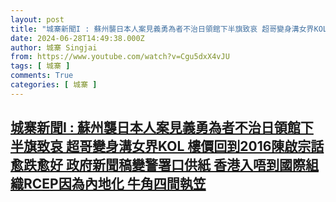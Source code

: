 ```yaml
---
layout: post
title: "城寨新聞I : 蘇州襲日本人案見義勇為者不治日領館下半旗致哀 超哥變身溝女界KOL 樓價回到2016陳啟宗話愈跌愈好 政府新聞稿變警署口供紙 香港入唔到國際組織RCEP因為內地化 牛角四間執笠"
date: 2024-06-28T14:49:38.000Z
author: 城寨 Singjai
from: https://www.youtube.com/watch?v=Cgu5dxX4vJU
tags: [ 城寨 ]
comments: True
categories: [ 城寨 ]
---
```

<!--1719586178000-->
[城寨新聞I : 蘇州襲日本人案見義勇為者不治日領館下半旗致哀 超哥變身溝女界KOL 樓價回到2016陳啟宗話愈跌愈好 政府新聞稿變警署口供紙 香港入唔到國際組織RCEP因為內地化 牛角四間執笠](https://www.youtube.com/watch?v=Cgu5dxX4vJU)
------

<div>

</div>
